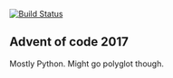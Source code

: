 [![Build Status](https://travis-ci.org/thearn/aoc2017.svg?branch=master)](https://travis-ci.org/thearn/aoc2017)

Advent of code 2017
-------------------
Mostly Python. Might go polyglot though.